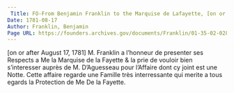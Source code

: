 ```yaml
---
 Title: FO-From Benjamin Franklin to the Marquise de Lafayette, [on or after 17 August 1781]
Date: 1781-08-17
Author: Franklin, Benjamin
Page URL: https://founders.archives.gov/documents/Franklin/01-35-02-0283
---
```


[on or after August 17, 1781]
M. Franklin a l’honneur de presenter ses Respects a Me la Marquise de la Fayette & la prie de vouloir bien s’interesser auprès de M. D’Aguesseau pour l’Affaire dont cy joint est une Notte. Cette affaire regarde une Famille très interressante qui merite a tous egards la Protection de Me De la Fayette.


